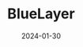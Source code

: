 ---  
layout: startup_page  
title: "BlueLayer"  
id: "bluelayer.io"  
permalink: "/bluelayerbluelayer.io01302024/"  
website: "https://bluelayer.io/"  
funding_round: "Seed"  
funding_amount: "$5.6M"  
investors: "Point Nine"  
about: "BlueLayer is a software platform designed for carbon project developers to manage their carbon credits at scale. It acts as a single source of truth for inventory and orders, offering reporting, data visualization, and tools to maximize revenue. The platform focuses exclusively on project developers working on various projects like reforestation and peatland restoration."  
markets: "Climate Tech, SaaS"  
hq: "Berlin, Berlin, Germany"  
founded_year: "2022"  
linkedin: "https://www.linkedin.com/company/getbluelayer"  
twitter: "https://twitter.com/BlueLayer_io"  
instagram: ""  
facebook: ""  
crunchbase: "https://www.crunchbase.com/organization/bluelayer"  
pitchbook: "https://pitchbook.com/profiles/company/540060-31"  

date_display: "30-Jan-2024"  
date: "2024-01-30"

# SEO Optimization  
meta_title: "BlueLayer - Seed Funding ($5.6M)"  
meta_description: "BlueLayer, BlueLayer is a software platform designed for carbon project developers to manage their carbon credits at scale. It acts as a single source of truth f..."  
meta_keywords: "BlueLayer, Climate Tech, SaaS, Seed funding"  
canonical_url: "https://startup.projectstartups.com/bluelayerbluelayer.io01302024/"  
---